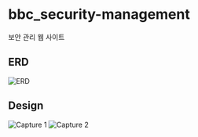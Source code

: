 # bbc_security-management
보안 관리 웹 사이트

## ERD
![ERD](https://github.com/bongbongco/bbc_security_management/blob/master/bbc_security_management/erd.png?raw=true)

## Design
![Capture 1](https://github.com/bongbongco/bbc_security_management/blob/master/bbc_security_management/capture_1.png?raw=true)
![Capture 2](https://github.com/bongbongco/bbc_security_management/blob/master/bbc_security_management/capture_2.png?raw=true)
